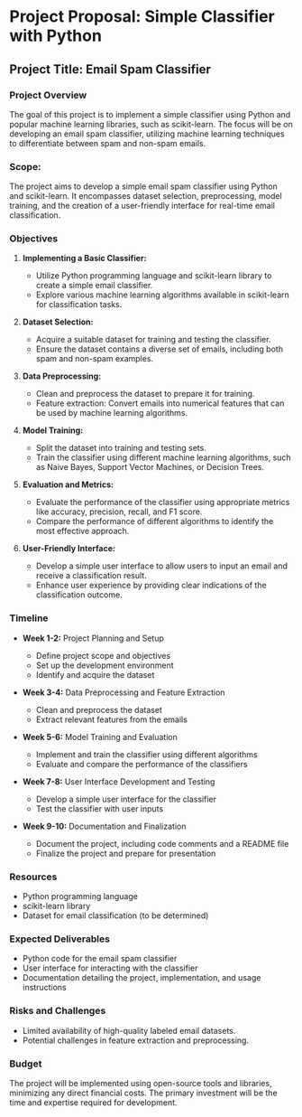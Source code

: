 # Project Proposal: Simple Classifier with Python

## Project Title: Email Spam Classifier

### Project Overview

The goal of this project is to implement a simple classifier using Python and popular machine learning libraries, such as scikit-learn. The focus will be on developing an email spam classifier, utilizing machine learning techniques to differentiate between spam and non-spam emails.

### Scope:
The project aims to develop a simple email spam classifier using Python and scikit-learn. It encompasses dataset selection, preprocessing, model training, and the creation of a user-friendly interface for real-time email classification.

### Objectives

1. **Implementing a Basic Classifier:**
   - Utilize Python programming language and scikit-learn library to create a simple email classifier.
   - Explore various machine learning algorithms available in scikit-learn for classification tasks.

2. **Dataset Selection:**
   - Acquire a suitable dataset for training and testing the classifier.
   - Ensure the dataset contains a diverse set of emails, including both spam and non-spam examples.

3. **Data Preprocessing:**
   - Clean and preprocess the dataset to prepare it for training.
   - Feature extraction: Convert emails into numerical features that can be used by machine learning algorithms.

4. **Model Training:**
   - Split the dataset into training and testing sets.
   - Train the classifier using different machine learning algorithms, such as Naive Bayes, Support Vector Machines, or Decision Trees.

5. **Evaluation and Metrics:**
   - Evaluate the performance of the classifier using appropriate metrics like accuracy, precision, recall, and F1 score.
   - Compare the performance of different algorithms to identify the most effective approach.

6. **User-Friendly Interface:**
   - Develop a simple user interface to allow users to input an email and receive a classification result.
   - Enhance user experience by providing clear indications of the classification outcome.

### Timeline

- **Week 1-2:** Project Planning and Setup
  - Define project scope and objectives
  - Set up the development environment
  - Identify and acquire the dataset

- **Week 3-4:** Data Preprocessing and Feature Extraction
  - Clean and preprocess the dataset
  - Extract relevant features from the emails

- **Week 5-6:** Model Training and Evaluation
  - Implement and train the classifier using different algorithms
  - Evaluate and compare the performance of the classifiers

- **Week 7-8:** User Interface Development and Testing
  - Develop a simple user interface for the classifier
  - Test the classifier with user inputs

- **Week 9-10:** Documentation and Finalization
  - Document the project, including code comments and a README file
  - Finalize the project and prepare for presentation

### Resources

- Python programming language
- scikit-learn library
- Dataset for email classification (to be determined)

### Expected Deliverables

- Python code for the email spam classifier
- User interface for interacting with the classifier
- Documentation detailing the project, implementation, and usage instructions

### Risks and Challenges

- Limited availability of high-quality labeled email datasets.
- Potential challenges in feature extraction and preprocessing.

### Budget

The project will be implemented using open-source tools and libraries, minimizing any direct financial costs. The primary investment will be the time and expertise required for development.
